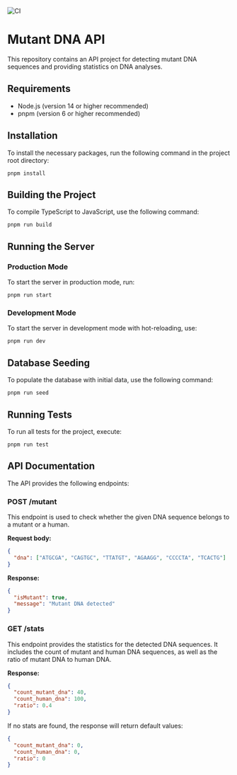 ![CI](https://github.com/lioarce01/meli_challenge/actions/workflows/ci.yml/badge.svg)

# Mutant DNA API

This repository contains an API project for detecting mutant DNA sequences and providing statistics on DNA analyses.

## Requirements

- Node.js (version 14 or higher recommended)
- pnpm (version 6 or higher recommended)

## Installation

To install the necessary packages, run the following command in the project root directory:

```
pnpm install
```

## Building the Project

To compile TypeScript to JavaScript, use the following command:

```
pnpm run build
```

## Running the Server

### Production Mode

To start the server in production mode, run:

```
pnpm run start
```

### Development Mode

To start the server in development mode with hot-reloading, use:

```
pnpm run dev
```

## Database Seeding

To populate the database with initial data, use the following command:

```
pnpm run seed
```

## Running Tests

To run all tests for the project, execute:

```
pnpm run test
```

## API Documentation

The API provides the following endpoints:

### POST /mutant

This endpoint is used to check whether the given DNA sequence belongs to a mutant or a human.

**Request body:**

```json
{
  "dna": ["ATGCGA", "CAGTGC", "TTATGT", "AGAAGG", "CCCCTA", "TCACTG"]
}
```

**Response:**

```json
{
  "isMutant": true,
  "message": "Mutant DNA detected"
}
```

### GET /stats

This endpoint provides the statistics for the detected DNA sequences. It includes the count of mutant and human DNA sequences, as well as the ratio of mutant DNA to human DNA.

**Response:**

```json
{
  "count_mutant_dna": 40,
  "count_human_dna": 100,
  "ratio": 0.4
}
```

If no stats are found, the response will return default values:

```json
{
  "count_mutant_dna": 0,
  "count_human_dna": 0,
  "ratio": 0
}
```
